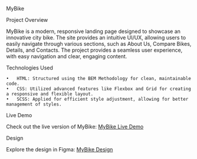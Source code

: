 MyBike

Project Overview

MyBike is a modern, responsive landing page designed to showcase an innovative city bike. The site provides an intuitive UI/UX, allowing users to easily navigate through various sections, such as About Us, Compare Bikes, Details, and Contacts. The project provides a seamless user experience, with easy navigation and clear, engaging content.

Technologies Used

	•	HTML: Structured using the BEM Methodology for clean, maintainable code.
	•	CSS: Utilized advanced features like Flexbox and Grid for creating a responsive and flexible layout.
	•	SCSS: Applied for efficient style adjustment, allowing for better management of styles.

Live Demo

Check out the live version of MyBike: [MyBike Live Demo](https://modeltoIT.github.io/layout_landing-page/)

Design

Explore the design in Figma: [MyBike Design](https://www.figma.com/design/NZQAIydtHo5QkINyGLHNcq/BIKE-New-Version?node-id=41317-204&t=8kxZ1AHTWNY0utIT-0)
